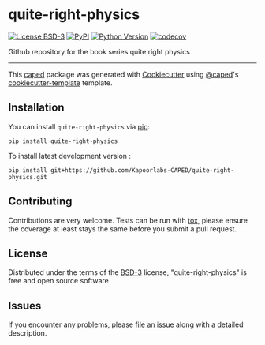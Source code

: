 # quite-right-physics

[![License BSD-3](https://img.shields.io/pypi/l/quite-right-physics.svg?color=green)](https://github.com/Kapoorlabs-CAPED/quite-right-physics/raw/main/LICENSE)
[![PyPI](https://img.shields.io/pypi/v/quite-right-physics.svg?color=green)](https://pypi.org/project/quite-right-physics)
[![Python Version](https://img.shields.io/pypi/pyversions/quite-right-physics.svg?color=green)](https://python.org)
[![codecov](https://codecov.io/gh/Kapoorlabs-CAPED/quite-right-physics/branch/main/graph/badge.svg)](https://codecov.io/gh/Kapoorlabs-CAPED/quite-right-physics)


Github repository for the book series quite right physics

----------------------------------

This [caped] package was generated with [Cookiecutter] using [@caped]'s [cookiecutter-template] template.



## Installation

You can install `quite-right-physics` via [pip]:

    pip install quite-right-physics



To install latest development version :

    pip install git+https://github.com/Kapoorlabs-CAPED/quite-right-physics.git


## Contributing

Contributions are very welcome. Tests can be run with [tox], please ensure
the coverage at least stays the same before you submit a pull request.

## License

Distributed under the terms of the [BSD-3] license,
"quite-right-physics" is free and open source software

## Issues

If you encounter any problems, please [file an issue] along with a detailed description.


[pip]: https://pypi.org/project/pip/
[caped]: https://github.com/Kapoorlabs-CAPED
[Cookiecutter]: https://github.com/audreyr/cookiecutter
[@caped]: https://github.com/Kapoorlabs-CAPED
[MIT]: http://opensource.org/licenses/MIT
[BSD-3]: http://opensource.org/licenses/BSD-3-Clause
[GNU GPL v3.0]: http://www.gnu.org/licenses/gpl-3.0.txt
[GNU LGPL v3.0]: http://www.gnu.org/licenses/lgpl-3.0.txt
[Apache Software License 2.0]: http://www.apache.org/licenses/LICENSE-2.0
[Mozilla Public License 2.0]: https://www.mozilla.org/media/MPL/2.0/index.txt
[cookiecutter-template]: https://github.com/Kapoorlabs-CAPED/cookiecutter-template

[file an issue]: https://github.com/Kapoorlabs-CAPED/quite-right-physics/issues

[caped]: https://github.com/Kapoorlabs-CAPED/
[tox]: https://tox.readthedocs.io/en/latest/
[pip]: https://pypi.org/project/pip/
[PyPI]: https://pypi.org/
